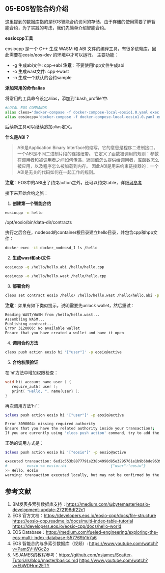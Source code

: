 **05-EOS智能合约介绍**
----------------------------------------------
这里提到的数据库指的是EOS智能合约访问的存储，由于存储的使用需要了解智能合约，为了实践的考虑，我们先简单介绍智能合约。

**eosiocpp工具**

eosiocpp 是一个 C++ 生成 WASM 和 ABI 文件的编译工具，有很多依赖库，因此需要在eosio/eos-dev 的环境中才可以运行。
主要功能：
* -g 生成abi文件: cpp->abi  **注意**：不要使用hpp文件生成abi
* -o 生成wast文件: cpp->wast
* -n 生成一个默认的合约sample

**添加常用的命令alias**

将常用的工具命令设定alias，添加到'.bash_profile'中:
```Bash
#LOCAL EOS COMMANDS
alias cleos='docker-compose -f docker-compose-local-eosio1.0.yaml exec keosd /opt/eosio/bin/cleos -u http://nodeosd:8888 --wallet-url http://localhost:8900'
alias eosiocpp='docker-compose -f docker-compose-local-eosio1.0.yaml exec keosd /opt/eosio/bin/eosiocpp'
```
后续新工具可以继续追加alias定义。


**什么是ABI？**
>ABI是Application Binary Interface的缩写，它的意思是程序二进制接口。 一个ABI是不同二进制片段的连接纽带。 它定义了函数被调用的规则：参数在调用者和被调用者之间如何传递，返回值怎么提供给调用者，库函数怎么被应用，以及程序怎么被加载到内存。 因此ABI是用来约束链接器的：一个ABI是无关的代码如何在一起工作的规则。

**注意**：EOS中的ABI出了约束action之外，还可以约束table，详细[可参考](https://medium.com/fueled-engineering/exploring-the-eos-multi-index-database-557769b1b7a6)


接下来开始合约之旅：
1. **创建第一个智能合约**
```Bash
eosiocpp -n hello
```

/opt/eosio/bin/data-dir/contracts

执行之后会在，nodeosd的container根目录建立hello目录，并包含cpp和hpp文件：
```Bash
docker exec -it docker_nodeosd_1 ls /hello
```

2. **生成wast和abi文件**
```Bash
eosiocpp -g /hello/hello.abi /hello/hello.cpp 

eosiocpp -o /hello/hello.wast /hello/hello.cpp 
```

3. **部署合约**

```Bash
cleos set contract eosio /hello/ /hello/hello.wast /hello/hello.abi -p eosio@active
```
**注意**：如果有如下类似提示，说明需要先unlock wallet，然后重试：
```Bash
Reading WAST/WASM from /hello/hello.wast...
Assembling WASM...
Publishing contract...
Error 3120006: No available wallet
Ensure that you have created a wallet and have it open
```

4. **调用合约方法**

```Bash
cleos push action eosio hi '["user"]' -p eosio@active 
```

5. **合约权限验证**

在‘hi’方法中增加权限检查：
```cpp
void hi( account_name user ) {
   require_auth( user );
   print( "Hello, ", name{user} );
}
```
再次调用方法‘hi’：
```Bash
$cleos push action eosio hi '["user"]' -p eosio@active

Error 3090004: missing required authority
Ensure that you have the related authority inside your transaction!;
If you are currently using 'cleos push action' command, try to add the relevant authority using -p option.
```

正确的调用方式是：

```Bash
$cleos push action eosio hi '["eosio"]' -p eosio@active

executed transaction: 6ed1c553b8877791e238b4990d85e3295761e1b9b6bde9639d3613b9666f4edd  104 bytes  940 us
#         eosio <= eosio::hi                    {"user":"eosio"}
>> Hello, eosio
warning: transaction executed locally, but may not be confirmed by the network yet
```




**参考文献**
----------------------------------------------
1. BM发表多索引数据库支持：https://medium.com/@bytemaster/eosio-development-update-272198df22c1 
2. EOS 官方文档：https://developers.eos.io/eosio-cpp/docs/file-structure  https://eosio-cpp.readme.io/docs/multi-index-table-tutorial  https://developers.eos.io/eosio-cpp/docs/hello-world 
3. EOS Database：https://medium.com/fueled-engineering/exploring-the-eos-multi-index-database-557769b1b7a6 
4. EOS 智能合约与多索引数据库（视频）: https://www.youtube.com/watch?v=PamSV-WGcZo
5. NSJAMES的教程参考：https://github.com/nsjames/Scatter-Tutorials/blob/master/basics.md  https://www.youtube.com/watch?v=EbWDHrm2ETY 



